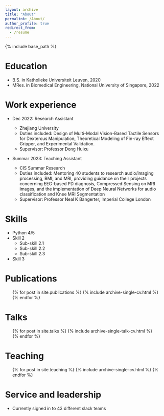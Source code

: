 ```yaml
---
layout: archive
title: "About"
permalink: /About/
author_profile: true
redirect_from:
  - /resume
---
```


{% include base_path %}

Education
======
* B.S. in Katholieke Universiteit Leuven, 2020
* MRes. in Biomedical Engineering, National University of Singapore, 2022

Work experience
======
* Dec 2022: Research Assistant
  * Zhejiang University
  * Duties included: Design of Multi-Modal Vision-Based Tactile Sensors for Dexterous Manipulation, Theoretical Modeling of Fin-ray Effect Gripper, and Experimental Validation.
  * Supervisor: Professor Dong Huixu

* Summar 2023: Teaching Assistant
  * CIS Summar Research
  * Duties included: Mentoring 40 students to research audio/imaging processing, BMI, and MRI, providing guidance on their projects concerning EEG-based PD diagnosis, Compressed Sensing on MRI images, and the implementation of Deep Neural Networks for audio classification and Knee MRI Segmentation
  * Supervisor: Professor Neal K Bangerter, Imperial College London
  
Skills
======
* Python 4/5
* Skill 2
  * Sub-skill 2.1
  * Sub-skill 2.2
  * Sub-skill 2.3
* Skill 3

Publications
======
  <ul>{% for post in site.publications %}
    {% include archive-single-cv.html %}
  {% endfor %}</ul>
  
Talks
======
  <ul>{% for post in site.talks %}
    {% include archive-single-talk-cv.html %}
  {% endfor %}</ul>
  
Teaching
======
  <ul>{% for post in site.teaching %}
    {% include archive-single-cv.html %}
  {% endfor %}</ul>
  
Service and leadership
======
* Currently signed in to 43 different slack teams
